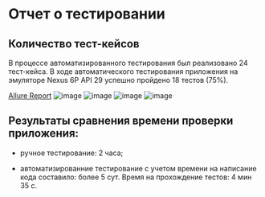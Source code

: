 # Отчет о тестировании

## Количество тест-кейсов

В процессе автоматизированного тестирования был реализовано 24 тест-кейса.
В ходе автоматического тестирования приложения на эмуляторе Nexus 6P API 29  успешно пройдено 18 тестов (75%).

 

[Allure Report](https://github.com/Lgvju/Diplom/blob/main/allure-results.zip)
![image](https://github.com/user-attachments/assets/7ef02e9b-7e28-475c-b7cb-aba21c6af579)
![image](https://github.com/user-attachments/assets/791c487b-5ff6-46cc-aecd-93cd29b4924a)
![image](https://github.com/user-attachments/assets/a0d353d2-303b-4698-95d3-962a331e4200)
![image](https://github.com/user-attachments/assets/963a853a-e8d4-49b7-9563-eea5af276af3)







## Результаты сравнения времени проверки приложения:

- ручное тестирование: 2 часа;

- автоматизированние тестирование с учетом времени на написание кода составило: более 5 сут. Время на прохождение тестов: 4 мин 35 с.
